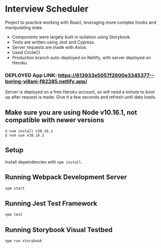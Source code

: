 # Interview Scheduler
Project to practice working with React, leveraging more complex hooks and manipulating state. 
- Components were largely built in isolation using Storybook.
- Tests are written using Jest and Cypress.
- Server requests are made with Axios.
- Used CircleCI
- Production branch auto-deployed on Netlify, with server deployed on Heroku

### DEPLOYED App LINK: https://613933e5057f2600e3345377--boring-villani-f82285.netlify.app/
Server is deployed on a free Heroku account, so will need a minute to boot up after request is made.
Give it a few seconds and refresh until data loads.

## Make sure you are using Node v10.16.1, not compatible with newer versions
```
$ nvm install v10.16.1
$ nvm use v10.16.1
```

## Setup

Install dependencies with `npm install`.

## Running Webpack Development Server

```sh
npm start
```

## Running Jest Test Framework

```sh
npm test
```

## Running Storybook Visual Testbed

```sh
npm run storybook
```
